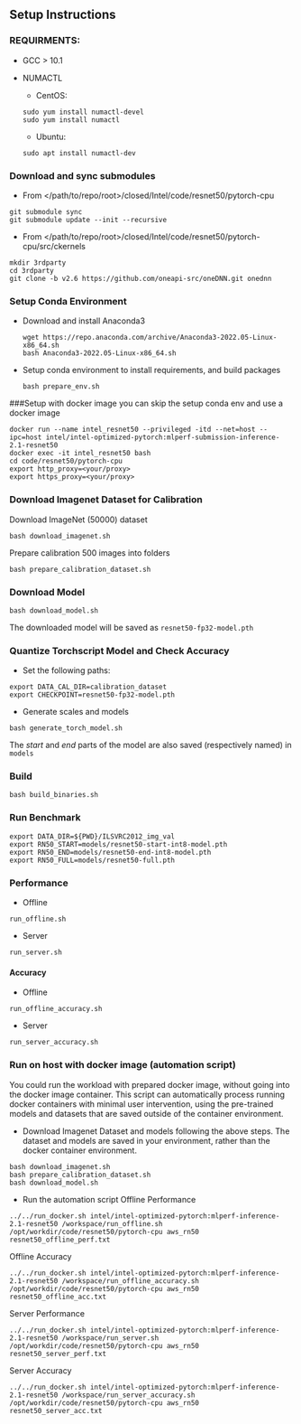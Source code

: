## Setup Instructions

### REQUIRMENTS:
+ GCC > 10.1
+ NUMACTL
    + CentOS:
    ```
    sudo yum install numactl-devel
    sudo yum install numactl
    ```
    
    + Ubuntu:
    ```
    sudo apt install numactl-dev
    ```

### Download and sync submodules
+ From </path/to/repo/root>/closed/Intel/code/resnet50/pytorch-cpu
```
git submodule sync
git submodule update --init --recursive
```
+ From </path/to/repo/root>/closed/Intel/code/resnet50/pytorch-cpu/src/ckernels
```
mkdir 3rdparty
cd 3rdparty
git clone -b v2.6 https://github.com/oneapi-src/oneDNN.git onednn
```

### Setup Conda Environment
+ Download and install Anaconda3
  ```
  wget https://repo.anaconda.com/archive/Anaconda3-2022.05-Linux-x86_64.sh
  bash Anaconda3-2022.05-Linux-x86_64.sh
  ```
  

+ Setup conda environment to install requirements, and build packages
  ```
  bash prepare_env.sh
  ```
###Setup with docker image
  you can skip the setup conda env and use a docker image
  ```
  docker run --name intel_resnet50 --privileged -itd --net=host --ipc=host intel/intel-optimized-pytorch:mlperf-submission-inference-2.1-resnet50
  docker exec -it intel_resnet50 bash
  cd code/resnet50/pytorch-cpu
  export http_proxy=<your/proxy>
  export https_proxy=<your/proxy>
  ```


### Download Imagenet Dataset for Calibration
Download ImageNet (50000) dataset
```
bash download_imagenet.sh
```
Prepare calibration 500 images into folders 
```
bash prepare_calibration_dataset.sh
```

### Download Model
```
bash download_model.sh
```
The downloaded model will be saved as ```resnet50-fp32-model.pth```

### Quantize Torchscript Model and Check Accuracy 
+ Set the following paths:
```
export DATA_CAL_DIR=calibration_dataset
export CHECKPOINT=resnet50-fp32-model.pth
```
+ Generate scales and models
```
bash generate_torch_model.sh
```

The *start* and *end* parts of the model are also saved (respectively named) in ```models```

### Build 
```
bash build_binaries.sh
```

### Run Benchmark

```
export DATA_DIR=${PWD}/ILSVRC2012_img_val
export RN50_START=models/resnet50-start-int8-model.pth
export RN50_END=models/resnet50-end-int8-model.pth
export RN50_FULL=models/resnet50-full.pth
```

### Performance
+ Offline
```
run_offline.sh
```

+ Server
```
run_server.sh
```

#### Accuracy
+ Offline
```
run_offline_accuracy.sh
```

+ Server
```
run_server_accuracy.sh
```

### Run on host with docker image (automation script)
You could run the workload with prepared docker image, without going into the docker image container. This script can automatically process running docker containers with minimal user intervention, using the pre-trained models and datasets that are saved outside of the container environment.
+ Download Imagenet Dataset and models following the above steps. The dataset and models are saved in your environment, rather than the docker container environment.
```
bash download_imagenet.sh
bash prepare_calibration_dataset.sh
bash download_model.sh
```
+ Run the automation script 
Offline Performance
```
../../run_docker.sh intel/intel-optimized-pytorch:mlperf-inference-2.1-resnet50 /workspace/run_offline.sh  /opt/workdir/code/resnet50/pytorch-cpu aws_rn50  resnet50_offline_perf.txt
```
Offline Accuracy
```
../../run_docker.sh intel/intel-optimized-pytorch:mlperf-inference-2.1-resnet50 /workspace/run_offline_accuracy.sh  /opt/workdir/code/resnet50/pytorch-cpu aws_rn50  resnet50_offline_acc.txt
```
Server Performance
```
../../run_docker.sh intel/intel-optimized-pytorch:mlperf-inference-2.1-resnet50 /workspace/run_server.sh  /opt/workdir/code/resnet50/pytorch-cpu aws_rn50  resnet50_server_perf.txt
```
Server Accuracy
```
../../run_docker.sh intel/intel-optimized-pytorch:mlperf-inference-2.1-resnet50 /workspace/run_server_accuracy.sh  /opt/workdir/code/resnet50/pytorch-cpu aws_rn50  resnet50_server_acc.txt
```
